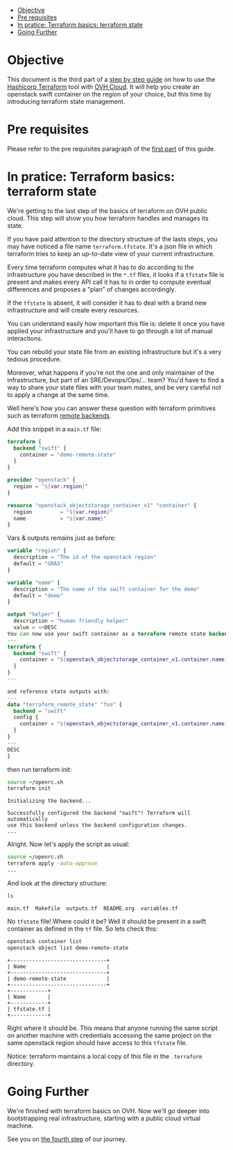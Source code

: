 - [Objective](#sec-1)
- [Pre requisites](#sec-2)
- [In pratice: Terraform basics: terraform state](#sec-3)
- [Going Further](#sec-4)


# Objective<a id="sec-1"></a>

This document is the third part of a [step by step guide](../0-simple-terraform/README.md) on how to use the [Hashicorp Terraform](https://terraform.io) tool with [OVH Cloud](https://www.ovh.com/world/public-cloud/instances/). It will help you create an openstack swift container on the region of your choice, but this time by introducing terraform state management.

# Pre requisites<a id="sec-2"></a>

Please refer to the pre requisites paragraph of the [first part](../0-simple-terraform/README.md) of this guide.

# In pratice: Terraform basics: terraform state<a id="sec-3"></a>

We're getting to the last step of the basics of terraform on OVH public cloud. This step will show you how terraform handles and manages its state.

If you have paid attention to the directory structure of the lasts steps, you may have noticed a file name `terraform.tfstate`. It's a json file in which terraform tries to keep an up-to-date view of your current infrastructure.

Every time terraform computes what it has to do according to the infrastructure you have described in the `*.tf` files, it looks if a `tfstate` file is present and makes every API call it has to in order to compute eventual differences and proposes a "plan" of changes accordingly.

If the `tfstate` is absent, it will consider it has to deal with a brand new infrastructure and will create every resources.

You can understand easily how important this file is: delete it once you have applied your infrastructure and you'll have to go through a lot of manual interactions.

You can rebuild your state file from an existing infrastructure but it's a very tedious procedure.

Moreover, what happens if you're not the one and only maintainer of the infrastructure, but part of an SRE/Devops/Ops/&#x2026; team? You'd have to find a way to share your state files with your team mates, and be very careful not to apply a change at the same time.

Well here's how you can answer these question with terraform primitives such as terraform [remote backends](https://www.terraform.io/intro/getting-started/remote.html).

Add this snippet in a `main.tf` file:

```terraform
terraform {
  backend "swift" {
    container = "demo-remote-state"
  }
}

provider "openstack" {
  region = "${var.region}"
}

resource "openstack_objectstorage_container_v1" "container" {
  region         = "${var.region}"
  name           = "${var.name}"
}
```

Vars & outputs remains just as before:

```terraform
variable "region" {
  description = "The id of the openstack region"
  default = "GRA3"
}

variable "name" {
  description = "The name of the swift container for the demo"
  default = "demo"
}
```

```terraform
output "helper" {
  description = "human friendly helper"
  value = <<DESC
You can now use your swift container as a terraform remote state backend, such as:
---
terraform {
  backend "swift" {
    container = "${openstack_objectstorage_container_v1.container.name}"
  }
}
---

and reference state outputs with:
---
data "terraform_remote_state" "foo" {
  backend = "swift"
  config {
    container = "${openstack_objectstorage_container_v1.container.name}"
  }
}
---
DESC
}
```

then run terraform init:

```bash
source ~/openrc.sh
terraform init
```

    Initializing the backend...
    
    Successfully configured the backend "swift"! Terraform will automatically
    use this backend unless the backend configuration changes.
    ...

Alright. Now let's apply the script as usual:

```bash
source ~/openrc.sh
terraform apply -auto-approve
...
```

And look at the directory structure:

```bash
ls 
```

    main.tf  Makefile  outputs.tf  README.org  variables.tf

No `tfstate` file! Where could it be? Well it should be present in a swift container as defined in the `tf` file. So lets check this:

```bash
openstack container list
openstack object list demo-remote-state
```

    +-------------------------------+
    | Name                          |
    +-------------------------------+
    | demo-remote-state             |
    +-------------------------------+
    +------------+
    | Name       |
    +------------+
    | tfstate.tf |
    +------------+

Right where it should be. This means that anyone running the same script on another machine with credentials accessing the same project on the same openstack region should have access to this `tfstate` file.

Notice: terraform maintains a local copy of this file in the `.terraform` directory.

# Going Further<a id="sec-4"></a>

We're finished with terraform basics on OVH. Now we'll go deeper into bootstrapping real infrastructure, starting with a public cloud virtual machine.

See you on [the fourth step](../3-simple-public-instance/README.md) of our journey.
